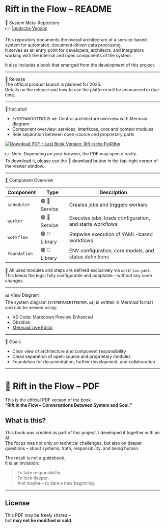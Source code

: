 # Rift in the Flow – README

🧭 System Meta-Repository  
👉 [Deutsche Version](README.md)

This repository documents the overall architecture of a service-based system for automated, document-driven data processing.  
It serves as an entry point for developers, architects, and integrators working with the internal and open components of the system.

It also includes a book that emerged from the development of this project.

---

🚀 Release  
The official product launch is planned for 2025.  
Details on the release and how to use the platform will be announced in due time.

---

📘 Included  
- `SYSTEMARCHITEKTUR.md`: Central architecture overview with Mermaid diagram  
- Component overview: services, interfaces, core and context modules  
- Role separation between open-source and proprietary parts

[![Download PDF – Last Book Version: Rift in the FloRiftw](https://img.shields.io/badge/PDF_Download-rift-in-the-flow-blue?style=for-the-badge&logo=readthedocs)](./rift-in-the-flow.pdf)

👉 Note: Depending on your browser, the PDF may open directly.  
To download it, please use the 🔽 download button in the top-right corner of the viewer window.

---

🧱 Component Overview

| Component    | Type         | Description |
|--------------|--------------|-------------|
| `scheduler`  | 🟢 🔷 Service | Creates jobs and triggers workers |
| `worker`     | 🟢 🔷 Service | Executes jobs, loads configuration, and starts workflows |
| `workflow`   | 🟢 ◻️ Library | Stepwise execution of YAML-based workflows |
| `foundation` | 🟢 ◻️ Library | ENV configuration, core models, and status definitions |

🧩 All used modules and steps are defined exclusively via `workflow.yaml`.  
This keeps the logic fully configurable and adaptable – without any code changes.

---

📊 View Diagram  
The system diagram (`SYSTEMARCHITEKTUR.md`) is written in Mermaid format and can be viewed using:

- VS Code: Markdown Preview Enhanced  
- Obsidian  
- [Mermaid Live Editor](https://mermaid.live)

---

🧭 Goals  
- Clear view of architecture and component responsibility  
- Clean separation of open-source and proprietary modules  
- Foundation for documentation, further development, and collaboration

---

# 📘 Rift in the Flow – PDF

This is the official PDF version of the book  
**“Rift in the Flow – Conversations Between System and Soul.”**

## What is this?

This book was created as part of this project. I developed it together with an AI.  
The focus was not only on technical challenges, but also on deeper questions – about systems, truth, responsibility, and being human.

The result is not a guidebook.  
It is an invitation:

> To take responsibility.  
> To look deeper.  
> And maybe – to dare a new beginning.

---

## License

This PDF may be freely shared –  
but **may not be modified or sold**.
